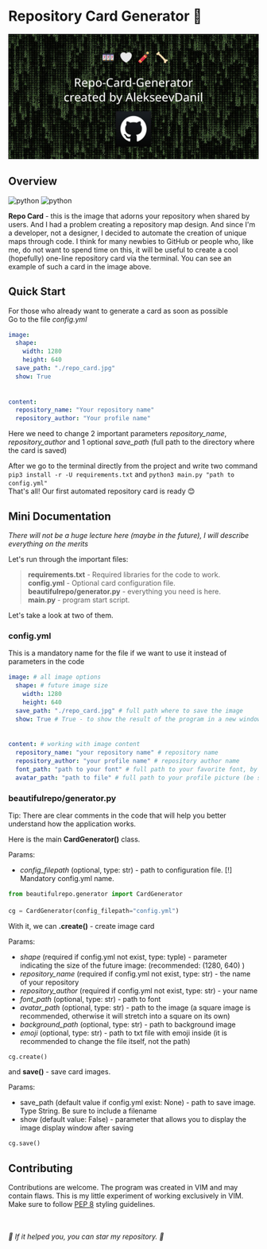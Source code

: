 # Repository Card Generator 🌠

![](beautifulrepo/assets/imgs/example.jpg)

## Overview
![python](https://img.shields.io/badge/3.8-python-blue?logo=python&logoColor=white)
![python](https://img.shields.io/badge/1.0.0-latest-dark)

**Repo Card** - this is the image that adorns your repository when shared by users. And I had a problem creating a repository map design. And since I'm a developer, not a designer, I decided to automate the creation of unique maps through code.
I think for many newbies to GitHub or people who, like me, do not want to spend time on this, it will be useful to create a cool (hopefully) one-line repository card via the terminal. You can see an example of such a card in the image above.

## Quick Start
For those who already want to generate a card as soon as possible\
Go to the file *config.yml*
```yml
image:
  shape:
    width: 1280
    height: 640
  save_path: "./repo_card.jpg"
  show: True


content:
  repository_name: "Your repository name"
  repository_author: "Your profile name"
```
Here we need to change 2 important parameters _repository_name_, _repository_author_ and 1 optional _save_path_ (full path to the directory where the card is saved)

After we go to the terminal directly from the project and write two command `pip3 install -r -U requirements.txt` and `python3 main.py "path to config.yml"`\
That's all! Our first automated repository card is ready 😊

## Mini Documentation
_There will not be a huge lecture here (maybe in the future), I will describe everything on the merits_

Let's run through the important files:
> **requirements.txt** - Required libraries for the code to work.\
> **config.yml** - Optional card configuration file.\
> **beautifulrepo/generator.py** - everything you need is here.\
> **main.py** - program start script.

Let's take a look at two of them.

### config.yml
This is a mandatory name for the file if we want to use it instead of parameters in the code
```yml
image: # all image options
  shape: # future image size
    width: 1280
    height: 640
  save_path: "./repo_card.jpg" # full path where to save the image
  show: True # True - to show the result of the program in a new window, False if not needed


content: # working with image content
  repository_name: "your repository name" # repository name
  repository_author: "your profile name" # repository author name
  font_path: "path to your font" # full path to your favorite font, by default OpenSans
  avatar_path: "path to file" # full path to your profile picture (be sure to make it square)
```
### beautifulrepo/generator.py

Tip: There are clear comments in the code that will help you better understand how the application works.

Here is the main **CardGenerator()** class.

Params:
- _config_filepath_ (optional, type: str) - path to configuration file. [!] Mandatory config.yml name.
```python
from beautifulrepo.generator import CardGenerator

cg = CardGenerator(config_filepath="config.yml")
```
With it, we can **.create()** - create image card

Params:
- _shape_ (required if config.yml not exist, type: typle) - parameter indicating the size of the future image: (recommended: (1280, 640) )
- _repository_name_ (required if config.yml not exist, type: str) - the name of your repository
- _repository_author_ (required if config.yml not exist, type: str) - your name
- _font_path_ (optional, type: str) - path to font
- _avatar_path_ (optional, type: str) - path to the image (a square image is recommended, otherwise it will stretch into a square on its own)
- _background_path_ (optional, type: str) - path to background image
- _emoji_ (optional, type: str) - path to txt file with emoji inside (it is recommended to change the file itself, not the path)
```python
cg.create()
```
and **save()** - save card images.

Params:
- save_path (default value if config.yml exist: None) - path to save image. Type String. Be sure to include a filename
- show (default value: False) - parameter that allows you to display the image display window after saving
```python
cg.save()
```
## Contributing
Contributions are welcome. The program was created in VIM and may contain flaws. This is my little experiment of working exclusively in VIM. Make sure to follow [PEP 8](https://peps.python.org/pep-0008/) styling guidelines.

\
\
*🌟 If it helped you, you can star my repository. 🤩*
